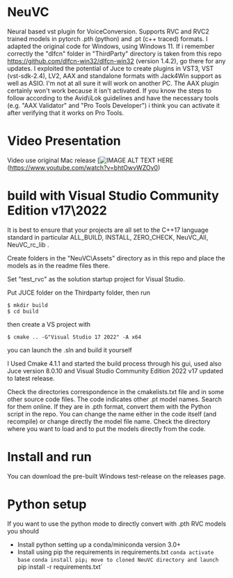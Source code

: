 # NeuVC
Neural based vst plugin for VoiceConversion. 
Supports RVC and RVC2 trained models in pytorch .pth (python) and .pt (c++ traced) formats. 
I adapted the original code for Windows, using Windows 11.
If i remember correctly the "dlfcn" folder in "ThirdParty" directory is taken from this repo https://github.com/dlfcn-win32/dlfcn-win32 (version 1.4.2), go there for any updates.
I exploited the potential of Juce to create plugins in VST3, VST (vst-sdk-2.4), LV2, AAX and standalone formats with Jack4Win support as well as ASIO.
I'm not at all sure it will work on another PC. The AAX plugin certainly won't work because it isn't activated. If you know the steps to follow according to the Avid\iLok guidelines and have the necessary tools (e.g. "AAX Validator" and "Pro Tools Developer") i think you can activate it after verifying that it works on Pro Tools.

# Video Presentation 
Video use original Mac release
[![IMAGE ALT TEXT HERE](https://img.youtube.com/vi/bhtOwvWZOy0/0.jpg)(https://www.youtube.com/watch?v=bhtOwvWZOy0)

# build with Visual Studio Community Edition v17\2022
It is best to ensure that your projects are all set to the C++17 language standard in particular ALL_BUILD, INSTALL, ZERO_CHECK, NeuVC_All, NeuVC_rc_lib .

Create folders in the "NeuVC\Assets" directory as in this repo and place the models as in the readme files there.

Set "test_rvc" as the solution startup project for Visual Studio.

Put JUCE folder on the Thirdparty folder, then run
```
$ mkdir build 
$ cd build
```
then create a VS project with 
```
$ cmake .. -G"Visual Studio 17 2022" -A x64
```

you can launch the .sln and build it yourself

I Used Cmake 4.1.1 and started the build process through his gui, used also Juce version 8.0.10 and Visual Studio Community Edition 2022 v17 updated to latest release.

Check the directories correspondence in the cmakelists.txt file and in some other source code files.
The code indicates other .pt model names. Search for them online. If they are in .pth format, convert them with the Python script in the repo.
You can change the name either in the code itself (and recompile) or change directly the model file name.
Check the directory where you want to load and to put the models directly from the code.

# Install and run 

You can download the pre-built Windows test-release on the releases page. 

# Python setup 
If you want to use the python mode to directly convert with .pth RVC models you should 
- Install python setting up a conda/miniconda version 3.0+
- Install using pip the requirements in requirements.txt 
`conda activate base`
`conda install pip¡
move to cloned NeuVC directory and launch 
`pip install -r requirements.txt`
